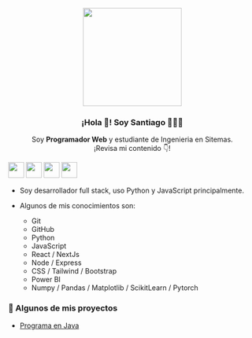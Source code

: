 <p align="center" width="300">
   <img align="center" width="200" border src="https://avatars.githubusercontent.com/u/81199587?v=4" />
   <h3 align="center">¡Hola 👋! Soy Santiago 👨🏻‍💻</h3>
</p>

<p align="center">Soy <strong>Programador Web</strong> y estudiante de Ingenieria en Sitemas.<br />¡Revisa mi contenido 👇!</p>

<a href="https://dev.to/fredysomy"><img height="32px" width="32px" src="https://encrypted-tbn0.gstatic.com/images?q=tbn:ANd9GcRgajA05XF6eHfhMRKT9EunERUm82WuKMe8MQ&usqp=CAU"></a>
<a href="https://linkedin.com/in/fredysomy"><img height="32px" width="32px" src="https://encrypted-tbn0.gstatic.com/images?q=tbn:ANd9GcRLmPdKRkCtqXB94svbTykR1XudgqXLhlolMQ&usqp=CAU"></a>
<a href="https://twitter.com/FredySomy"><img height="32px" width="32px" src="https://encrypted-tbn0.gstatic.com/images?q=tbn:ANd9GcQoaGWjOH7kQ2Vpv34G4VtDKSWVwkuqiPxV6Q&usqp=CAU"></a>
<a href="https://fredysomy.hashnode.dev"><img height="32px" width="32px" src="https://cdn.hashnode.com/res/hashnode/image/upload/v1592752137870/scHk9tTaA.png?auto=compressUQ1nKYMaA=w384-h384"></a>

* Soy desarrollador full stack, uso Python y JavaScript principalmente.<br>

* Algunos de mis conocimientos son:
  - Git
  - GitHub
  - Python
  - JavaScript
  - React / NextJs
  - Node / Express
  - CSS / Tailwind / Bootstrap
  - Power BI
  - Numpy / Pandas / Matplotlib / ScikitLearn / Pytorch

### 📝 Algunos de mis proyectos
- [Programa en Java ](https://github.com/santigorbe)
